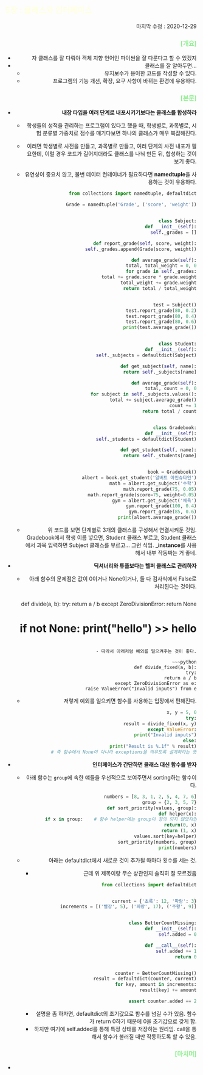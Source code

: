 ## <span style="color:lightyellow">5장 : 클래스와 인터페이스</span> 

<div style="text-align: right"> 마지막 수정 : 2020-12-29



### <span style="color:lightgreen">[개요]</span>

- 자 클래스를 잘 다뤄야 객체 지향 언어인 파이썬을 잘 다룬다고 할 수 있겠지
- 클래스를 잘 알아두면...
  - 유지보수가 용이한 코드를 작성할 수 있다.
  - 프로그램의 기능 개선, 확장, 요구 사항이 바뀌는 환경에 유용하다.






### <span style="color:lightgreen">[본문]</span>

- **내장 타입을 여러 단계로 내포시키기보다는 클래스를 합성하라**

  - 학생들의 성적을 관리하는 프로그램이 있다고 했을 때, 학생별로, 과목별로, 시험 분류별 가중치로 점수를 매기다보면 하나의 클래스가 매우 복잡해진다.

  - 이러면 학생별로 사전을 만들고, 과목별로 만들고, 여러 단계의 사전 내포가 필요한데, 이럴 경우 코드가 길어지더라도 클래스를 나눠 만든 뒤, 합성하는 것이 보기 좋다.
  
  - 유연성이 중요치 않고, 불변 데이터 컨테이너가 필요하다면 **namedtuple**을 사용하는 것이 유용하다.
  
    ~~~python
    from collections import namedtuple, defaultdict
    
    Grade = namedtuple('Grade', ('score', 'weight'))
    
    
    class Subject:
        def __init__(self):
            self._grades = []
    
        def report_grade(self, score, weight):
            self._grades.append(Grade(score, weight))
    
        def average_grade(self):
            total, total_weight = 0, 0
            for grade in self._grades:
                total += grade.score * grade.weight
                total_weight += grade.weight
            return total / total_weight
    
    
    test = Subject()
    test.report_grade(80, 0.2)
    test.report_grade(80, 0.4)
    test.report_grade(80, 0.6)
    print(test.average_grade())
    
    
    class Student:
        def __init__(self):
            self._subjects = defaultdict(Subject)
    
        def get_subject(self, name):
            return self._subjects[name]
    
        def average_grade(self):
            total, count = 0, 0
            for subject in self._subjects.values():
                total += subject.average_grade()
                count += 1
            return total / count
    
    
    class Gradebook:
        def __init__(self):
            self._students = defaultdict(Student)
    
        def get_student(self, name):
            return self._students[name]
    
    
    book = Gradebook()
    albert = book.get_student('알버트 아인슈타인')
    math = albert.get_subject('수학')
    math.report_grade(75, 0.05)
    math.report_grade(score=75, weight=0.05)
    gym = albert.get_subject('체육')
    gym.report_grade(100, 0.4)
    gym.report_grade(85, 0.6)
    print(albert.average_grade())
    ~~~
  
  - 위 코드를 보면 단계별로 3개의 클래스를 구성해서 연결시켜둔 것임. Gradebook에서 학생 이름 넣으면, Student 클래스 부르고, Student 클래스에서 과목 입력하면 Subject 클래스를 부르고... 그런 식임. **_instance**를 사용해서 내부 작동짜는 거 좋네.
  
  
  
- **딕셔너리와 튜플보다는 헬퍼 클래스로 관리하자**

  - 아래 함수의 문제점은 값이 0이거나 None이거나, 둘 다 검사식에서 False로 처리된다는 것이다.

    ~~~python
  def divide(a, b):
        try:
            return a / b
        except ZeroDivisionError:
            return None
    # if not None: print("hello")  >>  hello
    ~~~
  
  - 따라서 아래처럼 예외를 일으켜주는 것이 좋다.
  
    ~~~python
    def divide_fixed(a, b):
        try:
            return a / b
        except ZeroDivisionError as e:
            raise ValueError("Invalid inputs") from e
    ~~~
  
  - 저렇게 예외를 일으키면 함수를 사용하는 입장에서 편해진다.
  
    ~~~python
    x, y = 5, 0
    try:
        result = divide_fixed(x, y)
    except ValueError:
        print("Invalid inputs")
    else:
        print("Result is %.1f" % result)
    # 즉 함수에서 None이 아니라 exceptions을 띄우도록 설계하라는 뜻
    ~~~



- **인터페이스가 간단하면 클래스 대신 함수를 받자**

  - 아래 함수는 `group`에 속한 얘들을 우선적으로 보여주면서 sorting하는 함수이다.

    ~~~python
    numbers = [8, 3, 1, 2, 5, 4, 7, 6]
    group = {2, 3, 5, 7}
    def sort_priority(values, group):
        def helper(x):
            if x in group:    # 함수 helper에는 group이 정의 되지 않았지만 참조할 수 있음, 클로저 함수의 특징임
                return(0, x)
            return (1, x)
        values.sort(key=helper)
    sort_priority(numbers, group)
    print(numbers)
    ~~~
    
  - 아래는 defaultdict에서 새로운 것이 추가될 때마다 횟수를 세는 것.
  
    - 근데 위 제목이랑 무슨 상관인지 솔직히 잘 모르겠음
  
    ~~~python
    from collections import defaultdict
    
    
    current = {'초록': 12, '파랑': 3}
    increments = [('빨강', 5), ('파랑', 17), ('주황', 9)]
    
    
    class BetterCountMissing:
        def __init__(self):
            self.added = 0
    
        def __call__(self):
            self.added += 1
            return 0
    
    
    counter = BetterCountMissing()
    result = defaultdict(counter, current)
    for key, amount in increments:
        result[key] += amount
    
    assert counter.added == 2
    ~~~
  
    - 설명을 좀 하자면, defaultdict의 초기값으로 함수를 넘길 수가 있음. 함수가 return 0하기 때문에 0을 초기값으로 갖게 함.
    - 하지만 여기에 self.added를 통해 특정 상태를 저장하는 원리임. call을 통해서 함수가 불러질 때만 작동하도록 할 수 있음.




### <span style="color:lightgreen">[마치며]</span>

- 